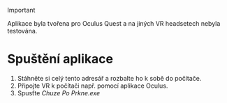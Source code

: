 > [!IMPORTANT]
> Aplikace byla tvořena pro Oculus Quest a na jiných VR headsetech nebyla testována.

# Spuštění aplikace
1. Stáhněte si celý tento adresář a rozbalte ho k sobě do počítače.
2. Připojte VR k počítači např. pomocí aplikace Oculus.
3. Spusťte *Chuze Po Prkne.exe*

